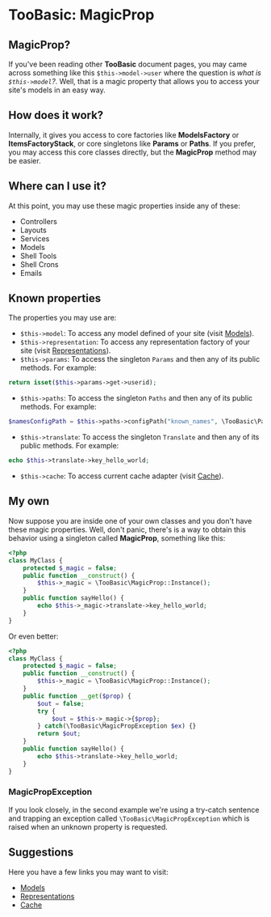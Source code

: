 # TooBasic: MagicProp
## MagicProp?
If you've been reading other __TooBasic__ document pages, you may came across
something like this `$this->model->user` where the question is _what is
`$this->model`?_.
Well, that is a magic property that allows you to access your site's models in an
easy way.

## How does it work?
Internally, it gives you access to core factories like __ModelsFactory__ or
__ItemsFactoryStack__, or core singletons like __Params__ or __Paths__.
If you prefer, you may access this core classes directly, but the __MagicProp__
method may be easier.

## Where can I use it?
At this point, you may use these magic properties inside any of these:

* Controllers
* Layouts
* Services
* Models
* Shell Tools
* Shell Crons
* Emails

## Known properties
The properties you may use are:

* `$this->model`: To access any model defined of your site (visit
[Models](models.md)).
* `$this->representation`: To access any representation factory of your site
(visit [Representations](representations.md)).
* `$this->params`: To access the singleton `Params` and then any of its public
methods. For example:
```php
return isset($this->params->get->userid);
```
* `$this->paths`:  To access the singleton `Paths` and then any of its public
methods. For example:
```php
$namesConfigPath = $this->paths->configPath("known_names", \TooBasic\Paths::ExtensionJSON);
```
* `$this->translate`: To access the singleton `Translate` and then any of its
public methods. For example:
```php
echo $this->translate->key_hello_world;
```
* `$this->cache`: To access current cache adapter  (visit [Cache](cache.md)).

## My own
Now suppose you are inside one of your own classes and you don't have these magic
properties.
Well, don't panic, there's is a way to obtain this behavior using a singleton
called __MagicProp__, something like this:
```php
<?php
class MyClass {
	protected $_magic = false;
	public function __construct() {
		$this->_magic = \TooBasic\MagicProp::Instance();
	}
	public function sayHello() {
		echo $this->_magic->translate->key_hello_world;
	}
}
```
Or even better:
```php
<?php
class MyClass {
	protected $_magic = false;
	public function __construct() {
		$this->_magic = \TooBasic\MagicProp::Instance();
	}
	public function __get($prop) {
		$out = false;
		try {
			$out = $this->_magic->{$prop};
		} catch(\TooBasic\MagicPropException $ex) {}
		return $out;
	}
	public function sayHello() {
		echo $this->translate->key_hello_world;
	}
}
```

### MagicPropException
If you look closely, in the second example we're using a try-catch sentence and
trapping an exception called `\TooBasic\MagicPropException` which is raised when
an unknown property is requested.

## Suggestions
Here you have a few links you may want to visit:

* [Models](models.md)
* [Representations](representations.md)
* [Cache](cache.md)

